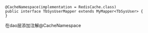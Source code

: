 
```
@CacheNamespace(implementation = RedisCache.class)
public interface TbSysUserMapper extends MyMapper<TbSysUser> {
}
```
在dao层添加注解@CacheNamespace